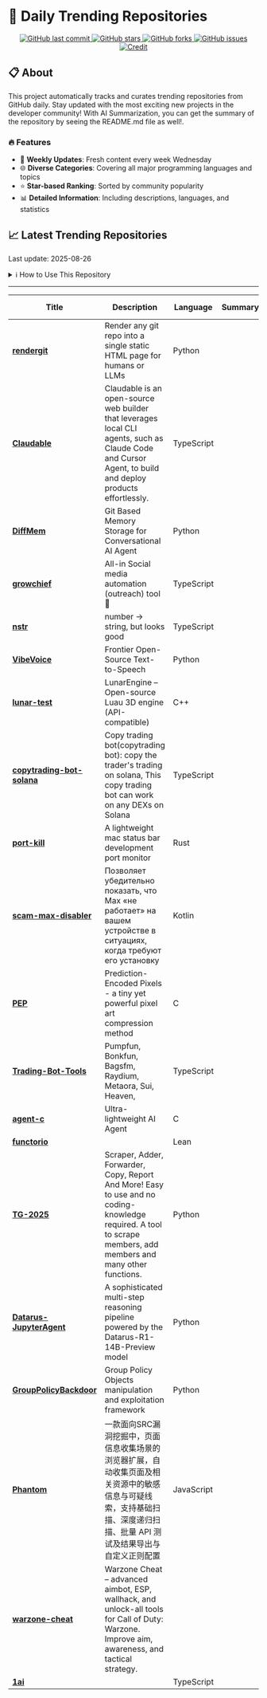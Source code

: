 # 🌟 Daily Trending Repositories

<div align="center">
<a href="https://github.com/marc-ko/daily-trending-repo/commits/main">
    <img src="https://img.shields.io/github/last-commit/marc-ko/daily-trending-repo" alt="GitHub last commit" />
</a>

<a href="https://github.com/marc-ko/daily-trending-repo/stargazers">
    <img src="https://img.shields.io/github/stars/marc-ko/daily-trending-repo" alt="GitHub stars" />
</a>
<a href="https://github.com/marc-ko/daily-trending-repo/network/members">
    <img src="https://img.shields.io/github/forks/marc-ko/daily-trending-repo" alt="GitHub forks" />
</a>
<a href="https://github.com/marc-ko/daily-trending-repo/issues">
    <img src="https://img.shields.io/github/issues/marc-ko/daily-trending-repo" alt="GitHub issues" />
</a>
<a alt="credit" href="https://github.com/zezhishao/DailyArXiv">
 <img src="https://img.shields.io/badge/credit%20-%20Idea%20From%20This%20Repo-blue" alt="Credit">
</a>
</div>

## 📋 About

This project automatically tracks and curates trending repositories from GitHub daily. Stay updated with the most exciting new projects in the developer community! With AI Summarization, you can get the summary of the repository by seeing the README.md file as well!.

### 🔥 Features

- 🔄 **Weekly Updates**: Fresh content every week Wednesday
- 🌐 **Diverse Categories**: Covering all major programming languages and topics
- ⭐ **Star-based Ranking**: Sorted by community popularity
- 📊 **Detailed Information**: Including descriptions, languages, and statistics

## 📈 Latest Trending Repositories

Last update: 2025-08-26

<details>
<summary>ℹ️ How to Use This Repository</summary>

1. **Star & Watch**: Click the 'Star' and 'Watch' buttons to receive weekly email notifications
2. **Browse**: Explore trending repositories organized by popularity
3. **Contribute**: Feel free to open issues or suggest improvements

</details>

---

| **Title** | **Description** | **Language** | **Summary** | **Tags** | **Stars Count** |
| --- | --- | --- | --- | --- | --- |
| **[rendergit](https://github.com/karpathy/rendergit)** | Render any git repo into a single static HTML page for humans or LLMs | Python |  |  | 1226 |
| **[Claudable](https://github.com/opactorai/Claudable)** | Claudable is an open-source web builder that leverages local CLI agents, such as Claude Code and Cursor Agent, to build and deploy products effortlessly. | TypeScript |  |  | 1056 |
| **[DiffMem](https://github.com/Growth-Kinetics/DiffMem)** | Git Based Memory Storage for Conversational AI Agent | Python |  |  | 504 |
| **[growchief](https://github.com/growchief/growchief)** | All-in Social media automation (outreach) tool 🤖 | TypeScript |  | <details><summary>autom...</summary><p>automation, n8n, nestjs, nodejs, outreach, social-media, temporal</p></details> | 501 |
| **[nstr](https://github.com/shuding/nstr)** | number → string, but looks good | TypeScript |  |  | 496 |
| **[VibeVoice](https://github.com/microsoft/VibeVoice)** | Frontier Open-Source Text-to-Speech | Python |  |  | 458 |
| **[lunar-test](https://github.com/lunarengine/lunar-test)** | LunarEngine – Open-source Luau 3D engine (API-compatible) | C++ |  |  | 414 |
| **[copytrading-bot-solana](https://github.com/printz-labs/copytrading-bot-solana)** | Copy trading bot(copytrading bot): copy the trader's trading on solana, This copy trading bot can work on any DEXs on Solana | TypeScript |  | <details><summary>auto-...</summary><p>auto-trade-bot, bot, copy-trade, copy-trading, copytrading, dexscreener, jupiter, raydium-bot, solana, solana-trade-bot, trade, trade-bot, trading</p></details> | 378 |
| **[port-kill](https://github.com/kagehq/port-kill)** | A lightweight mac status bar development port monitor | Rust |  |  | 294 |
| **[scam-max-disabler](https://github.com/scaik/scam-max-disabler)** | Позволяет убедительно показать, что Max «не работает» на вашем устройстве в ситуациях, когда требуют его установку | Kotlin |  |  | 239 |
| **[PEP](https://github.com/ENDESGA/PEP)** | Prediction-Encoded Pixels - a tiny yet powerful pixel art compression method | C |  | <details><summary>c, co...</summary><p>c, compression, image-compression, pixel-art, single-header</p></details> | 230 |
| **[Trading-Bot-Tools](https://github.com/topsecretagent007/Trading-Bot-Tools)** | Pumpfun, Bonkfun, Bagsfm, Raydium, Metaora, Sui, Heaven, | TypeScript |  | <details><summary>bagsf...</summary><p>bagsfm, bonkfun, bundler, copytrading, meteor, pumpdotfun, raydium, sniper, sui, volume</p></details> | 226 |
| **[agent-c](https://github.com/bravenewxyz/agent-c)** | Ultra-lightweight AI Agent | C |  | <details><summary>agent...</summary><p>agent, ai-agent, openrouter</p></details> | 221 |
| **[functorio](https://github.com/konne88/functorio)** |  | Lean |  |  | 216 |
| **[TG-2025](https://github.com/CallToSta/TG-2025)** | Scraper, Adder, Forwarder, Copy, Report And More! Easy to use and no coding-knowledge required. A tool to scrape members, add members and many other functions. | Python |  | <details><summary>adder...</summary><p>adder, hidden-members, mass-dm, members-adding-scri, members-adding-script, members-script, scraper-telegram, scraper-tools, shilling-bot, tele-marketing, tele-scraper-bot, telegarm-scrape, telegram, telegram-reporter-botss, telegram-scraper2025, telegram-username-checker, telegramadder, telegrambot, telegramgroups, telegramscraper</p></details> | 210 |
| **[Datarus-JupyterAgent](https://github.com/DatarusAI/Datarus-JupyterAgent)** | A sophisticated multi-step reasoning pipeline powered by the Datarus-R1-14B-Preview model | Python |  |  | 210 |
| **[GroupPolicyBackdoor](https://github.com/synacktiv/GroupPolicyBackdoor)** | Group Policy Objects manipulation and exploitation framework | Python |  |  | 202 |
| **[Phantom](https://github.com/Team-intN18-SoybeanSeclab/Phantom)** | 一款面向SRC漏洞挖掘中，页面信息收集场景的浏览器扩展，自动收集页面及相关资源中的敏感信息与可疑线索，支持基础扫描、深度递归扫描、批量 API 测试及结果导出与自定义正则配置 | JavaScript |  |  | 195 |
| **[warzone-cheat](https://github.com/warzone-cheats-aimbot/warzone-cheat)** | Warzone Cheat – advanced aimbot, ESP, wallhack, and unlock-all tools for Call of Duty: Warzone. Improve aim, awareness, and tactical strategy. |  |  | warzone | 187 |
| **[1ai](https://github.com/code100x/1ai)** |  | TypeScript |  |  | 180 |

